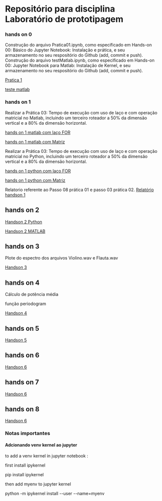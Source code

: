 # Repositório para disciplina Laboratório de prototipagem


### hands on 0
Construção do arquivo Pratica01.ipynb, como especificado em Hands-on 00: Básico do Jupyter Notebook: Instalação e prática, e seu armazenamento no seu respositório do Github (add, commit e push).
Construção do arquivo testMatlab.ipynb, como especificado em Hands-on 00: Jupyter Notebook para Matlab: Instalação de Kernel, e seu armazenamento no seu respositório do Github (add, commit e push).

[Pratica 1](https://github.com/jpmarques-13/JoaoPaulo_dco2004/blob/master/Pratica1/pratica1.ipynb)


[teste matlab](https://github.com/jpmarques-13/JoaoPaulo_dco2004/blob/master/Pratica1/test_matlab.ipynb)

### hands on 1
Realizar a Prática 03: Tempo de execução com uso de laço e com operação matricial no Matlab, incluindo um terceiro roteador a 50% da dimensão vertical e a 80% da dimensão horizontal.

[hands on 1 matlab com laço FOR](https://github.com/jpmarques-13/JoaoPaulo_dco2004/blob/master/handson_1_Matlab_For.ipynb)


[hands on 1 matlab com Matriz](https://github.com/jpmarques-13/JoaoPaulo_dco2004/blob/master/handson_1_Matlab_For.ipynb)


Realizar a Prática 03: Tempo de execução com uso de laço e com operação matricial no Python, incluindo um terceiro roteador a 50% da dimensão vertical e a 80% da dimensão horizontal.

[hands on 1 python com laço FOR](https://github.com/jpmarques-13/JoaoPaulo_dco2004/blob/master/handson_1_Python_For.ipynb)

[hands on 1 python com Matriz](https://github.com/jpmarques-13/JoaoPaulo_dco2004/blob/master/handson1_Python_Matriz.ipynb)

Relatorio referente ao Passo 08 prática 01 e passo 03 prática 02.
[Relatório handson 1](https://github.com/jpmarques-13/JoaoPaulo_dco2004/blob/master/Relat%C3%B3rio.ipynb)

## hands on 2
[Handson 2 Python](https://github.com/jpmarques-13/JoaoPaulo_dco2004/blob/master/Pratica2/handson_2_python.ipynb)

[Handson 2 MATLAB](https://github.com/jpmarques-13/JoaoPaulo_dco2004/blob/master/Pratica2/handson_2_matlab.ipynb)

## hands on 3

Plote do espectro dos arquivos Violino.wav e Flauta.wav


[Handson 3](https://github.com/jpmarques-13/JoaoPaulo_dco2004/blob/master/Pratica3/Handson3.ipynb)


## hands on 4
Cálculo de potência média

função periodogram

[Handson 4](https://github.com/jpmarques-13/JoaoPaulo_dco2004/blob/master/Pratica4/handson4.ipynb)

## hands on 5
[Handson 5](https://github.com/jpmarques-13/JoaoPaulo_dco2004/blob/master/pratica5/handson5.ipynb)

## hands on 6
[Handson 6](https://github.com/jpmarques-13/JoaoPaulo_dco2004/blob/master/Pratica6/Entrega_h06.ipynb)

## hands on 7
[Handson 6](https://github.com/jpmarques-13/JoaoPaulo_dco2004/blob/master/Pratica6/Entrega_h06.ipynb)

## hands on 8
[Handson 6](https://github.com/jpmarques-13/JoaoPaulo_dco2004/blob/master/Pratica6/Entrega_h06.ipynb)

### Notas importantes

#### Adcionando venv kernel ao jupyter

to add a venv kernel in jupyter notebook :

first install ipykernel 

pip install ipykernel

then add myenv to jupyter kernel

python -m ipykernel install --user --name=myenv



